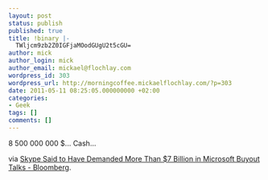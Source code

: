 ```yaml
---
layout: post
status: publish
published: true
title: !binary |-
  TWljcm9zb2Z0IGFjaMOodGUgU2t5cGU=
author: mick
author_login: mick
author_email: mickael@flochlay.com
wordpress_id: 303
wordpress_url: http://morningcoffee.mickaelflochlay.com/?p=303
date: 2011-05-11 08:25:05.000000000 +02:00
categories:
- Geek
tags: []
comments: []
---
```

8 500 000 000 $... Cash...

via <a href="http://www.bloomberg.com/news/2011-05-10/microsoft-said-to-be-negotiating-purchase-of-internet-call-provider-skype.html">Skype Said to Have Demanded More Than $7 Billion in Microsoft Buyout Talks - Bloomberg</a>.
